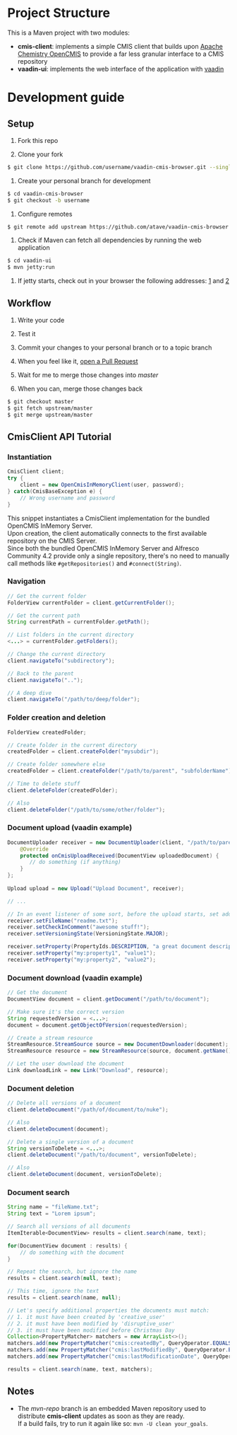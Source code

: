 # Project Structure
This is a Maven project with two modules:
- **cmis-client**: implements a simple CMIS client that builds upon [Apache Chemistry OpenCMIS](http://chemistry.apache.org/java/opencmis.html) to provide a far less granular interface to a CMIS repository
- **vaadin-ui**: implements the web interface of the application with [vaadin](https://vaadin.com/)

# Development guide

## Setup
1. Fork this repo

1. Clone your fork
```sh
$ git clone https://github.com/username/vaadin-cmis-browser.git --single-branch
```

1. Create your personal branch for development
```sh
$ cd vaadin-cmis-browser
$ git checkout -b username
```

1. Configure remotes
```sh
$ git remote add upstream https://github.com/atave/vaadin-cmis-browser.git
```

1. Check if Maven can fetch all dependencies by running the web application
```sh
$ cd vaadin-ui
$ mvn jetty:run
```

1. If jetty starts, check out in your browser the following addresses: [1](http://localhost:8080) and [2](http://localhost:8080/opencmis-inmemory/)


## Workflow
1. Write your code

1. Test it

1. Commit your changes to your personal branch or to a topic branch

1. When you feel like it, [open a Pull Request](https://help.github.com/articles/using-pull-requests)

1. Wait for me to merge those changes into *master*

1. When you can, merge those changes back
```sh
$ git checkout master
$ git fetch upstream/master
$ git merge upstream/master
```

## CmisClient API Tutorial

### Instantiation
```java
CmisClient client;
try {
    client = new OpenCmisInMemoryClient(user, password);
} catch(CmisBaseException e) {
    // Wrong username and password
}
```
This snippet instantiates a CmisClient implementation for the bundled OpenCMIS InMemory Server.  
Upon creation, the client automatically connects to the first available repository on the CMIS Server.  
Since both the bundled OpenCMIS InMemory Server and Alfresco Community 4.2 provide only a single repository, there's no need to manually call methods like `#getRepositories()` and `#connect(String)`.

### Navigation
```java
// Get the current folder
FolderView currentFolder = client.getCurrentFolder();

// Get the current path
String currentPath = currentFolder.getPath();

// List folders in the current directory
<...> = currentFolder.getFolders();

// Change the current directory
client.navigateTo("subdirectory");

// Back to the parent
client.navigateTo("..");

// A deep dive
client.navigateTo("/path/to/deep/folder");
```

### Folder creation and deletion
```java
FolderView createdFolder;

// Create folder in the current directory
createdFolder = client.createFolder("mysubdir");

// Create folder somewhere else
createdFolder = client.createFolder("/path/to/parent", "subfolderName");

// Time to delete stuff
client.deleteFolder(createdFolder);

// Also
client.deleteFolder("/path/to/some/other/folder");
```

### Document upload (vaadin example)
```java
DocumentUploader receiver = new DocumentUploader(client, "/path/to/parent") {
    @Override
    protected onCmisUploadReceived(DocumentView uploadedDocument) {
       // do something (if anything)
    }
};
    
Upload upload = new Upload("Upload Document", receiver);

// ...

// In an event listener of some sort, before the upload starts, set additional info
receiver.setFileName("readme.txt");
receiver.setCheckInComment("awesome stuff!");
receiver.setVersioningState(VersioningState.MAJOR);

receiver.setProperty(PropertyIds.DESCRIPTION, "a great document description");
receiver.setProperty("my:property1", "value1");
receiver.setProperty("my:property2", "value2");
```

### Document download (vaadin example)
```java
// Get the document
DocumentView document = client.getDocument("/path/to/document");

// Make sure it's the correct version
String requestedVersion = <...>;
document = document.getObjectOfVersion(requestedVersion);

// Create a stream resource
StreamResource.StreamSource source = new DocumentDownloader(document);
StreamResource resource = new StreamResource(source, document.getName());

// Let the user download the document
Link downloadLink = new Link("Download", resource);
```

### Document deletion
```java
// Delete all versions of a document
client.deleteDocument("/path/of/document/to/nuke");

// Also
client.deleteDocument(document);

// Delete a single version of a document
String versionToDelete = <...>;
client.deleteDocument("/path/to/document", versionToDelete);

// Also
client.deleteDocument(document, versionToDelete);
```

### Document search
```java
String name = "fileName.txt";
String text = "Lorem ipsum";

// Search all versions of all documents
ItemIterable<DocumentView> results = client.search(name, text);

for(DocumentView document : results) {
    // do something with the document
}

// Repeat the search, but ignore the name
results = client.search(null, text);

// This time, ignore the text
results = client.search(name, null);

// Let's specify additional properties the documents must match:
// 1. it must have been created by 'creative_user'
// 2. it must have been modified by 'disruptive_user'
// 3. it must have been modified before Christmas Day
Collection<PropertyMatcher> matchers = new ArrayList<>();
matchers.add(new PropertyMatcher("cmis:createdBy", QueryOperator.EQUALS, PropertyType.STRING, "creative_user"));
matchers.add(new PropertyMatcher("cmis:lastModifiedBy", QueryOperator.EQUALS, PropertyType.STRING, "disruptive_user"));
matchers.add(new PropertyMatcher("cmis:lastModificationDate", QueryOperator.LESS_THAN, PropertyType.DATETIME, new Date(2013, 12, 25)));

results = client.search(name, text, matchers);
```


## Notes
- The *mvn-repo* branch is an embedded Maven repository used to distribute **cmis-client** updates as soon as they are ready.  
If a build fails, try to run it again like so: `mvn -U clean your_goals`.

